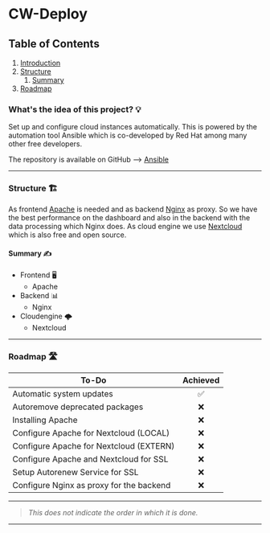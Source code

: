 # CW-Deploy

## Table of Contents

1. [Introduction](#introduction)
2. [Structure](#structure)
    1. [Summary](#summary)
3. [Roadmap](#roadmap)

<div id='introduction'/>

### What's the idea of this project? 💡

Set up and configure cloud instances automatically. This is powered by the automation tool Ansible which is co-developed by Red Hat among many other free developers.

The repository is available on GitHub --> [Ansible](https://github.com/ansible/ansible)

---
<div id='structure'/>

### Structure 🏗️

As frontend [Apache](https://apache.org/) is needed and as backend [Nginx](https://nginx.org/en/) as proxy. So we have the best performance on the dashboard and also in the backend with the data processing which Nginx does. As cloud engine we use [Nextcloud](https://nextcloud.com/) which is also free and open source.

<div id='summary'/>

#### Summary ✍️

- Frontend 🖥️
  - Apache
- Backend 📊
  - Nginx
- Cloudengine 🌩️
  - Nextcloud

---

<div id='roadmap'/>

### Roadmap 🛣️

| To-Do                                    | Achieved |
|------------------------------------------|:--------:|
| Automatic system updates                 | ✅       |
| Autoremove deprecated packages           | ❌       |
| Installing Apache                        | ❌       |
| Configure Apache for Nextcloud (LOCAL)   | ❌       |
| Configure Apache for Nextcloud (EXTERN)  | ❌       |
| Configure Apache and Nextcloud for SSL   | ❌       |
| Setup Autorenew Service for SSL          | ❌       |
| Configure Nginx as proxy for the backend | ❌       |

---

> *This does not indicate the order in which it is done.*

---
